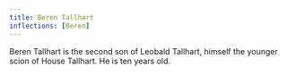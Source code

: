 ```yaml
---
title: Beren Tallhart
inflections: [Beren]
---
```


Beren Tallhart is the second son of Leobald Tallhart, himself the younger scion of House Tallhart. He is ten years old.


